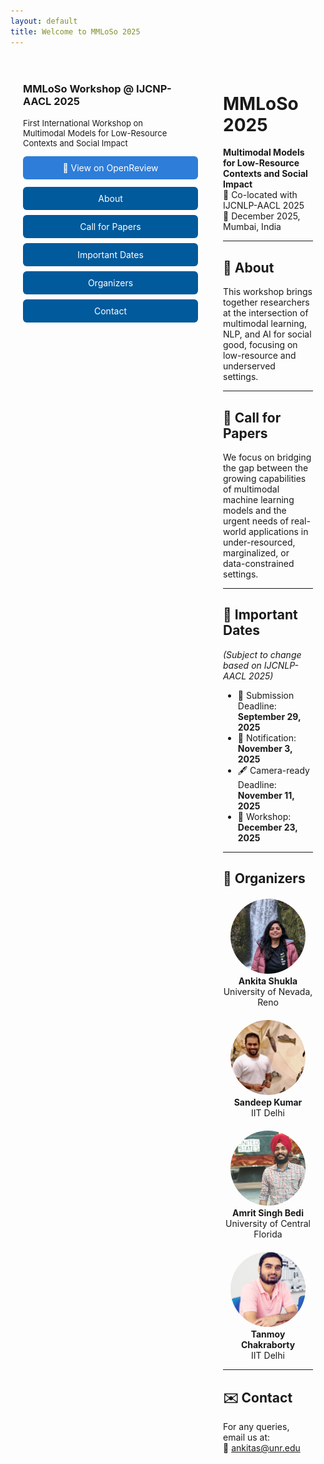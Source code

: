 ```yaml
---
layout: default
title: Welcome to MMLoSo 2025
---
```


<style>
.container {
  display: flex;
  align-items: flex-start;
  gap: 40px;
  max-width: 1400px;
  margin: 0 auto;
  padding: 20px;
}
.sidebar {
  flex: 0 0 280px;
}
.sidebar a.button {
  display: block;
  margin: 8px 0;
  padding: 10px 14px;
  background-color: #005a9c;
  color: white;
  border-radius: 6px;
  text-decoration: none;
  text-align: center;
}
.sidebar a.openreview {
  background-color: #2e7dd8;
  margin-bottom: 12px;
}
.content {
  flex: 1;
  max-width: 900px;
}
.organizers-grid {
  display: flex;
  flex-wrap: wrap;
  gap: 20px;
  margin-top: 20px;
}
.organizer {
  flex: 1 1 200px;
  text-align: center;
}
.organizer img {
  width: 120px;
  height: 120px;
  object-fit: cover;
  border-radius: 50%;
}
</style>

<div class="container">

<div class="sidebar">
  <h3>MMLoSo Workshop @ IJCNP-AACL 2025</h3>
  <p style="font-size: 13px;">
    First International Workshop on<br>
    Multimodal Models for Low-Resource Contexts and Social Impact
  </p>
  <a class="button openreview" href="https://openreview.net/group?id=aclweb.org/AACL-IJCNLP/2025/Workshop/MMLoSo" target="_blank">
    🔗 View on OpenReview
  </a>
  <a class="button" href="#about">About</a>
  <a class="button" href="#cfp">Call for Papers</a>
  <a class="button" href="#dates">Important Dates</a>
  <a class="button" href="#organizers">Organizers</a>
  <a class="button" href="#contact">Contact</a>
</div>

<div class="content">

# MMLoSo 2025  
**Multimodal Models for Low-Resource Contexts and Social Impact**  
📍 Co-located with IJCNLP-AACL 2025  
📅 December 2025, Mumbai, India

---

## 📖 <a id="about"></a> About
This workshop brings together researchers at the intersection of multimodal learning, NLP, and AI for social good, focusing on low-resource and underserved settings.

---

## 📢 <a id="cfp"></a> Call for Papers
We focus on bridging the gap between the growing capabilities of multimodal machine learning models and the urgent needs of real-world applications in under-resourced, marginalized, or data-constrained settings.

---

## 📅 <a id="dates"></a> Important Dates
*(Subject to change based on IJCNLP-AACL 2025)*

- 📝 Submission Deadline: **September 29, 2025**
- 📢 Notification: **November 3, 2025**
- 🖋 Camera-ready Deadline: **November 11, 2025**
- 📍 Workshop: **December 23, 2025**

---

## 👥 <a id="organizers"></a> Organizers
<div class="organizers-grid">
  <div class="organizer">
    <img src="/assets/img/ankita.jpeg" alt="Ankita Shukla"><br>
    <strong>Ankita Shukla</strong><br>
    University of Nevada, Reno
  </div>
  <div class="organizer">
    <img src="/assets/img/sandeep.png" alt="Sandeep Kumar"><br>
    <strong>Sandeep Kumar</strong><br>
    IIT Delhi
  </div>
  <div class="organizer">
    <img src="/assets/img/amrit.jpg" alt="Amrit Singh Bedi"><br>
    <strong>Amrit Singh Bedi</strong><br>
    University of Central Florida
  </div>
  <div class="organizer">
    <img src="/assets/img/tanmoy.png" alt="Tanmoy Chakraborty"><br>
    <strong>Tanmoy Chakraborty</strong><br>
    IIT Delhi
  </div>
</div>

---

## ✉️ <a id="contact"></a> Contact
For any queries, email us at:  
📧 [ankitas@unr.edu](mailto:ankitas@unr.edu)

</div>
</div>
